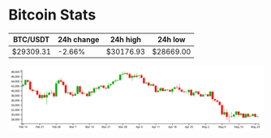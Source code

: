 # Bitcoin Stats

BTC/USDT|24h change|24h high|24h low|
|---|---|---|---|
|$29309.31|-2.66%|$30176.93|$28669.00|

<img src="./chart.svg">
